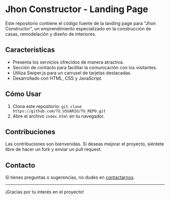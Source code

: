 # Jhon Constructor - Landing Page

Este repositorio contiene el código fuente de la landing page para "Jhon Constructor", un emprendimiento especializado en la construcción de casas, remodelación y diseño de interiores.

## Características

- Presenta los servicios ofrecidos de manera atractiva.
- Sección de contacto para facilitar la comunicación con los visitantes.
- Utiliza Swiper.js para un carrusel de tarjetas destacadas.
- Desarrollado con HTML, CSS y JavaScript.

## Cómo Usar

1. Clona este repositorio: `git clone https://github.com/TU_USUARIO/TU_REPO.git`
2. Abre el archivo `index.html` en tu navegador.

## Contribuciones

Las contribuciones son bienvenidas. Si deseas mejorar el proyecto, siéntete libre de hacer un fork y enviar un pull request.

## Contacto

Si tienes preguntas o sugerencias, no dudes en [contactarnos](mailto:correo@ejemplo.com).

---

¡Gracias por tu interés en el proyecto!
